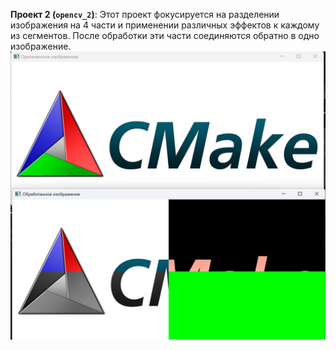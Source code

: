 **Проект 2 (`opencv_2`)**:
   Этот проект фокусируется на разделении изображения на 4 части и применении различных эффектов к каждому из сегментов. После обработки эти части соединяются обратно в одно изображение.  
   ![Скриншот из проекта 2](../images/opencv2.png)
